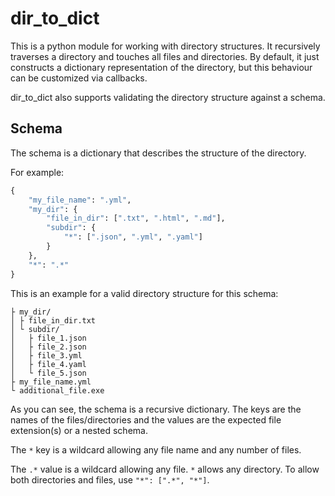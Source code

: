 # dir_to_dict

This is a python module for working with directory structures. It recursively traverses a directory
and touches all files and directories. By default, it just constructs a dictionary representation
of the directory, but this behaviour can be customized via callbacks.

dir_to_dict also supports validating the directory structure against a schema.


## Schema

The schema is a dictionary that describes the structure of the directory.

For example:
```python
{
    "my_file_name": ".yml",
    "my_dir": {
        "file_in_dir": [".txt", ".html", ".md"],
        "subdir": {
            "*": [".json", ".yml", ".yaml"]
        }
    },
    "*": ".*"
}
```

This is an example for a valid directory structure for this schema:
```
├ my_dir/
│ ├ file_in_dir.txt
│ └ subdir/
│   ├ file_1.json
│   ├ file_2.json
│   ├ file_3.yml
│   ├ file_4.yaml
│   └ file_5.json
├ my_file_name.yml
└ additional_file.exe
```

As you can see, the schema is a recursive dictionary. The keys are the names of the
files/directories and the values are the expected file extension(s) or a nested schema.

The `*` key is a wildcard allowing any file name and any number of files.

The `.*` value is a wildcard allowing any file. `*` allows any directory. To allow both
directories and files, use `"*": [".*", "*"]`.
